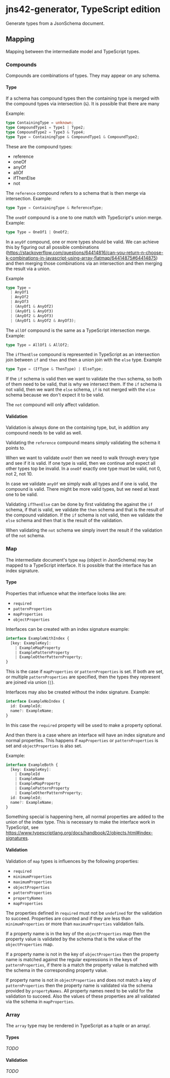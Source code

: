 # jns42-generator, TypeScript edition

Generate types from a JsonSchema document.

## Mapping

Mapping between the intermediate model and TypeScript types.

### Compounds

Compounds are combinations of types. They may appear on any schema.

#### Type

If a schema has compound types then the containing type is merged with the compound types via intersection (`&`). It is possible that there are many

Example:

```typescript
type ContainingType = unknown;
type CompoundType1 = Type1 | Type2;
type CompoundType2 = Type3 & Type4;
type Type = ContainingType & CompoundType1 & CompoundType2;
```

These are the compound types:

- reference
- oneOf
- anyOf
- allOf
- ifThenElse
- not

The `reference` compound refers to a schema that is then merge via intersection. Example:

```typescript
type Type = ContainingType & ReferenceType;
```

The `oneOf` compound is a one to one match with TypeScript's union merge. Example:

```typescript
type Type = OneOf1 | OneOf2;
```

In a `anyOf` compound, one or more types should be valid. We can achieve this by figuring out all possible combinations (https://stackoverflow.com/questions/64414816/can-you-return-n-choose-k-combinations-in-javascript-using-array-flatmap/64414875#64414875) and then merging those combinations via an intersection and then merging the result via a union.

Example

```typescript
type Type =
  | AnyOf1
  | AnyOf2
  | AnyOf3
  | (AnyOf1 & AnyOf2)
  | (AnyOf1 & AnyOf3)
  | (AnyOf2 & AnyOf3)
  | (AnyOf1 & AnyOf2 & AnyOf3);
```

The `allOf` compound is the same as a TypeScript intersection merge. Example:

```typescript
type Type = AllOf1 & AllOf2;
```

The `ifThenElse` compound is represented in TypeScript as an intersection join between `if` and `then` and then a union join with the `else` type. Example

```typescript
type Type = (IfType & ThenType) | ElseType;
```

If the `if` schema is valid then we want to validate the `then` schema, so both of them need to be valid, that is why we intersect them. If the `if` schema is not valid, then we want the `else` schema, `if` is not merged with the `else` schema because we don't expect it to be valid.

The `not` compound will only affect validation.

#### Validation

Validation is always done on the containing type, but, in addition any compound needs to be valid as well.

Validating the `reference` compound means simply validating the schema it points to.

When we want to validate `oneOf` then we need to walk through every type and see if it is valid. If one type is valid, then we continue and expect all other types top be invalid. In a `oneOf` exactly one type must be valid, not 0, not 2, not 10.

In case we validate `anyOf` we simply walk all types and if one is valid, the compound is valid. There might be more valid types, but we need at least one to be valid.

Validating `ifThenElse` can be done by first validating the against the `if` schema, if that is valid, we validate the `then` schema and that is the result of the compound validation. If the `if` schema is not valid, then we validate the `else` schema and then that is the result of the validation.

When validating the `not` schema we simply invert the result if the validation of the `not` schema.

### Map

The intermediate document's type `map` (object in JsonSchema) may be mapped to a TypeScript interface. It is possible that the interface has an index signature.

#### Type

Properties that influence what the interface looks like are:

- `required`
- `patternProperties`
- `mapProperties`
- `objectProperties`

Interfaces can be created with an index signature example:

```typescript
interface ExampleWithIndex {
  [key: ExampleKey]:
    | ExampleMapProperty
    | ExamplePatternProperty
    | ExampleOtherPatternProperty;
}
```

This is the case if `mapProperties` or `patternProperties` is set. If both are set, or multiple `patternProperties` are specified, then the types they represent are joined via union (`|`).

Interfaces may also be created without the index signature. Example:

```typescript
interface ExampleNoIndex {
  id: ExampleId;
  name?: ExampleName;
}
```

In this case the `required` property will be used to make a property optional.

And then there is a case where an interface will have an index signature and normal properties. This happens if `mapProperties` or `patternProperties` is set and `objectProperties` is also set.

Example:

```typescript
interface ExampleBoth {
  [key: ExampleKey]:
    | ExampleId
    | ExampleName
    | ExampleMapProperty
    | ExamplePatternProperty
    | ExampleOtherPatternProperty;
  id: ExampleId;
  name?: ExampleName;
}
```

Something special is happening here, all normal properties are added to the union of the index type. This is necessary to make the interface work in TypeScript, see https://www.typescriptlang.org/docs/handbook/2/objects.html#index-signatures.

#### Validation

Validation of `map` types is influences by the following properties:

- `required`
- `minimumProperties`
- `maximumProperties`
- `objectProperties`
- `patternProperties`
- `propertyNames`
- `mapProperties`

The properties defined in `required` must not be `undefined` for the validation to succeed. Properties are counted and if they are less than `minimumProperties` or more than `maximumProperties` validation fails.

If a property name is in the key of the `objectProperties` map then the property value is validated by the schema that is the value of the `objectProperties` map.

If a property name is not in the key of `objectProperties` then the property name is matched against the regular expressions in the keys of `patternProperties`, if there is a match the property value is matched with the schema in the corresponding property value.

If property name is not in `objectProperties` and does not match a key of `patternProperties` then the property name is validated via the schema provided by `propertyNames`. All property names need to be valid for the validation to succeed. Also the values of these properties are all validated via the schema in `mapProperties`.

### Array

The `array` type may be rendered in TypeScript as a tuple or an array/.

#### Types

_TODO_

#### Validation

_TODO_
